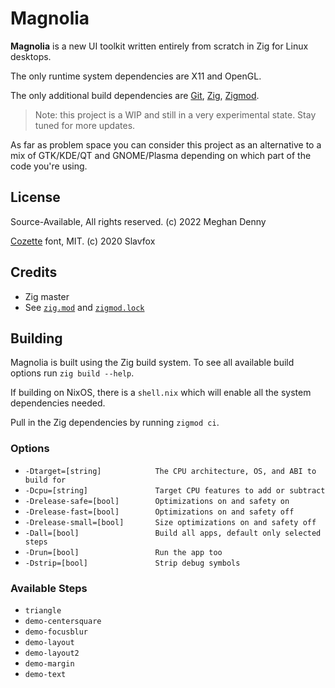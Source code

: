 # Magnolia

**Magnolia** is a new UI toolkit written entirely from scratch in Zig for Linux desktops.

The only runtime system dependencies are X11 and OpenGL.

The only additional build dependencies are [Git](https://git-scm.com/), [Zig](https://ziglang.org/), [Zigmod](https://github.com/nektro/zigmod).

> Note: this project is a WIP and still in a very experimental state. Stay tuned for more updates.

As far as problem space you can consider this project as an alternative to a mix of GTK/KDE/QT and GNOME/Plasma depending on which part of the code you're using.

## License

Source-Available, All rights reserved. (c) 2022 Meghan Denny

[Cozette](https://github.com/slavfox/Cozette) font, MIT. (c) 2020 Slavfox

## Credits
- Zig master
- See [`zig.mod`](./zig.mod) and [`zigmod.lock`](./zigmod.lock)

## Building

Magnolia is built using the Zig build system. To see all available build options run `zig build --help`.

If building on NixOS, there is a `shell.nix` which will enable all the system dependencies needed.

Pull in the Zig dependencies by running `zigmod ci`.

### Options
- `-Dtarget=[string]            The CPU architecture, OS, and ABI to build for`
- `-Dcpu=[string]               Target CPU features to add or subtract`
- `-Drelease-safe=[bool]        Optimizations on and safety on`
- `-Drelease-fast=[bool]        Optimizations on and safety off`
- `-Drelease-small=[bool]       Size optimizations on and safety off`
- `-Dall=[bool]                 Build all apps, default only selected steps`
- `-Drun=[bool]                 Run the app too`
- `-Dstrip=[bool]               Strip debug symbols`

### Available Steps
- `triangle`
- `demo-centersquare`
- `demo-focusblur`
- `demo-layout`
- `demo-layout2`
- `demo-margin`
- `demo-text`

